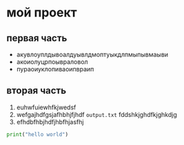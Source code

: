 # мой проект
## первая часть
- акувлоуплдывоалдуывлдмоптуыкдлпмыпывмаыви
- акоиолуцрпоывраловол
- пураоиуклопиваоипвраип
## вторая часть
1. euhwfuiewhfkjwedsf
2. wefgajhdfgsjafhbhjfjhdf `output.txt` fddshkjghdfkjghkdjg
3. efhdbfhbjhdfjhbfhjasfhj

``` python
print("hello world")
```
